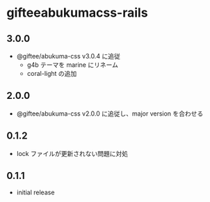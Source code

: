 # gifteeabukumacss-rails

## 3.0.0

* @giftee/abukuma-css v3.0.4 に追従
  * g4b テーマを marine にリネーム
  * coral-light の追加

## 2.0.0

* @giftee/abukuma-css v2.0.0 に追従し、major version を合わせる

## 0.1.2

* lock ファイルが更新されない問題に対処

## 0.1.1

* initial release
